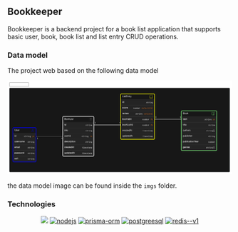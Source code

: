 ## Bookkeeper

Bookkeeper is a backend project for a book list application that supports basic user, book, book list and list entry CRUD operations.

### Data model

The project web based on the following data model

![](imgs/diagram.png)

the data model image can be found inside the ```imgs``` folder.

### Technologies

<p align="center"> 
    <a href="https://www.typescriptlang.org/" target="_blank"><img src="https://img.icons8.com/color/48/000000/typescript.png"/></a>
    <a href="https://nodejs.org/en" target="_blank"><img src="https://img.icons8.com/color/48/nodejs.png" alt="nodejs"/></a>
    <a href="https://www.prisma.io/" target="_blank"><img src="https://img.icons8.com/ios/50/prisma-orm.png" alt="prisma-orm"/></a>
    <a href="https://www.postgresql.org/" target="_blank"><img src="https://img.icons8.com/color/48/postgreesql.png" alt="postgreesql"/></a>
    <a href="https://redis.io/" target="_blank"><img src="https://img.icons8.com/color/48/redis--v1.png" alt="redis--v1"/></a>
</p>